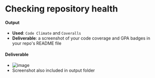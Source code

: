 # Checking repository health

#### Output
- **Used**: `Code Climate` and `Coveralls`
- **Deliverable**: a screenshot of your code coverage and GPA badges in your repo's README file

#### Deliverable
- ![image](https://cloud.githubusercontent.com/assets/25608402/24003087/cd2040b8-0a62-11e7-95a3-7bcbe5516ac0.png)
- Screenshot also included in output folder